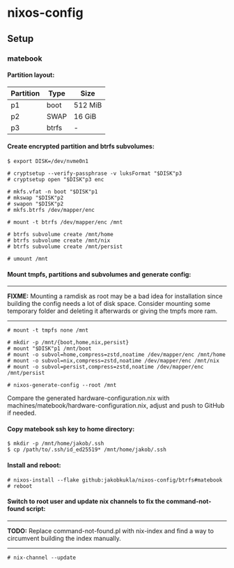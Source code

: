 # nixos-config

## Setup

### matebook

#### Partition layout:

| Partition | Type  | Size    |
|-----------|-------|---------|
|  p1       | boot  | 512 MiB |
|  p2       | SWAP  | 16 GiB  |
|  p3       | btrfs | -       |

#### Create encrypted partition and btrfs subvolumes:

```
$ export DISK=/dev/nvme0n1

# cryptsetup --verify-passphrase -v luksFormat "$DISK"p3
# cryptsetup open "$DISK"p3 enc

# mkfs.vfat -n boot "$DISK"p1
# mkswap "$DISK"p2
# swapon "$DISK"p2
# mkfs.btrfs /dev/mapper/enc

# mount -t btrfs /dev/mapper/enc /mnt

# btrfs subvolume create /mnt/home
# btrfs subvolume create /mnt/nix
# btrfs subvolume create /mnt/persist

# umount /mnt
```

#### Mount tmpfs, partitions and subvolumes and generate config:

---
**FIXME:** Mounting a ramdisk as root may be a bad idea for installation since building the config needs a lot of disk space.
Consider mounting some temporary folder and deleting it afterwards or giving the tmpfs more ram.

---

```
# mount -t tmpfs none /mnt

# mkdir -p /mnt/{boot,home,nix,persist}
# mount "$DISK"p1 /mnt/boot
# mount -o subvol=home,compress=zstd,noatime /dev/mapper/enc /mnt/home
# mount -o subvol=nix,compress=zstd,noatime /dev/mapper/enc /mnt/nix
# mount -o subvol=persist,compress=zstd,noatime /dev/mapper/enc /mnt/persist

# nixos-generate-config --root /mnt
```

Compare the generated hardware-configuration.nix with machines/matebook/hardware-configuration.nix, adjust and push to GitHub if needed.

#### Copy matebook ssh key to home directory:

```
$ mkdir -p /mnt/home/jakob/.ssh
$ cp /path/to/.ssh/id_ed25519* /mnt/home/jakob/.ssh
```

#### Install and reboot:

```
# nixos-install --flake github:jakobkukla/nixos-config/btrfs#matebook
# reboot
```

#### Switch to root user and update nix channels to fix the command-not-found script:

---
**TODO:** Replace command-not-found.pl with nix-index and find a way to circumvent building the index manually.

---

```
# nix-channel --update
```

